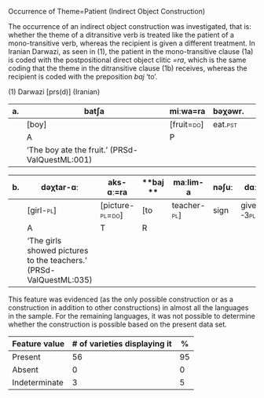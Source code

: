 Occurrence of Theme=Patient (Indirect Object Construction)

The occurrence of an indirect object construction was investigated, that
is: whether the theme of a ditransitive verb is treated like the patient
of a mono-transitive verb, whereas the recipient is given a different
treatment. In Iranian Darwazi, as seen in (1), the patient in the
mono-transitive clause (1a) is coded with the postpositional direct
object clitic *=ra*, which is the same coding that the theme in the
ditransitive clause (1b) receives, whereas the recipient is coded with
the preposition *baj* ‘to’.

(1) <span id="_Ref12281344" class="anchor"></span>Darwazi
    \[prs(d)\] (Iranian)

| a.  | batʃa                                          | miːwa=**ra**                                               | bəχəwr.                                               |     |
|-----|------------------------------------------------|------------------------------------------------------------|-------------------------------------------------------|-----|
|     | \[boy\]                                        | \[fruit=<span style="font-variant:small-caps;">do\]</span> | eat.<span style="font-variant:small-caps;">pst</span> |     |
|     | A                                              | P                                                          |                                                       |     |
|     | ‘The boy ate the fruit.’ (PRSd-ValQuestML:001) |

| b.  | dəχtar-ɑː                                                          | aks-ɑː=**ra**                                                   | **baj ** | maːlim-a                                                   | nəʃuː | dɑː-n.                                                     |
|-----|--------------------------------------------------------------------|-----------------------------------------------------------------|----------|------------------------------------------------------------|-------|------------------------------------------------------------|
|     | \[girl-<span style="font-variant:small-caps;">pl\]</span>          | \[picture-<span style="font-variant:small-caps;">pl=do\]</span> | \[to     | teacher-<span style="font-variant:small-caps;">pl\]</span> | sign  | give.<span style="font-variant:small-caps;">pst-3pl</span> |
|     | A                                                                  | T                                                               | R        |                                                            |       |                                                            |
|     | ‘The girls showed pictures to the teachers.’ (PRSd-ValQuestML:035) |

This feature was evidenced (as the only possible construction or as a
construction in addition to other constructions) in almost all the
languages in the sample. For the remaining languages, it was not
possible to determine whether the construction is possible based on the
present data set.

| Feature value | \# of varieties displaying it | %   |
|---------------|-------------------------------|-----|
| Present       | 56                            | 95  |
| Absent        | 0                             | 0   |
| Indeterminate | 3                             | 5   |


